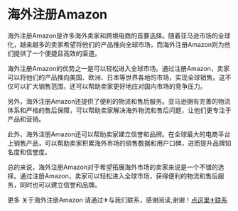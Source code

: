 # 海外注册Amazon

海外注册Amazon是许多海外卖家和跨境电商的首要选择。随着亚马逊市场的全球化，越来越多的卖家希望将他们的产品推向全球市场，而海外注册Amazon则为他们提供了一个便捷且高效的渠道。

海外注册Amazon的优势之一是可以轻松进入全球市场。通过注册Amazon，卖家可以将他们的产品推向美国、欧洲、日本等世界各地的市场，实现全球销售。这不仅可以扩大销售范围，还可以帮助卖家更好地应对国内市场的竞争压力。

另外，海外注册Amazon还提供了便利的物流和售后服务。亚马逊拥有完善的物流体系和严格的售后保障，可以帮助卖家解决海外物流和售后问题，让他们更专注于产品和营销。

此外，海外注册Amazon还可以帮助卖家建立信誉和品牌。在全球最大的电商平台上销售产品，可以帮助卖家积累海外市场的销售数据和用户口碑，进而提升品牌知名度和信誉度。

总的来说，海外注册Amazon对于希望拓展海外市场的卖家来说是一个不错的选择。通过注册Amazon，卖家可以轻松进入全球市场，获得便利的物流和售后服务，同时也可以建立信誉和品牌。

更多 关于海外注册Amazon 请通过✈与我们联系，感谢阅读,谢谢！[点这里✈联系](https://ss.k02.cc)